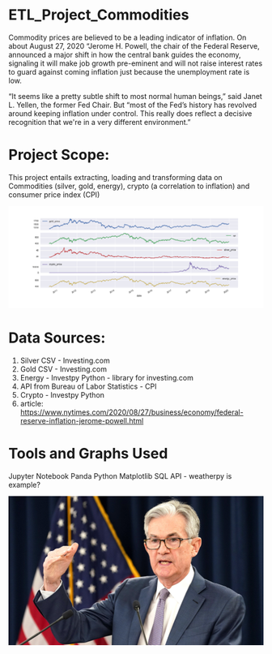 # ETL_Project_Commodities

Commodity prices are believed to be a leading indicator of inflation. On about August 27, 2020 “Jerome H. Powell, the chair of the Federal Reserve, announced a major shift in how the central bank guides the economy, signaling it will make job growth pre-eminent and will not raise interest rates to guard against coming inflation just because the unemployment rate is low.

“It seems like a pretty subtle shift to most normal human beings,” said Janet L. Yellen, the former Fed Chair. But “most of the Fed’s history has revolved around keeping inflation under control. This really does reflect a decisive recognition that we're in a very different environment.”

# Project Scope:
This project entails extracting, loading and transforming data on Commodities (silver, gold, energy), crypto (a correlation to inflation) and consumer price index (CPI)

![alt test](https://github.com/jeffhoffmanmba/ETL_Project_Commodities/blob/master/Graphs/commodity_cpi_comparisons.png)

# Data Sources:
1) Silver CSV - Investing.com 
2) Gold CSV - Investing.com
3) Energy - Investpy Python - library for investing.com
4) API from Bureau of Labor Statistics - CPI
5) Crypto - Investpy Python
4) article: https://www.nytimes.com/2020/08/27/business/economy/federal-reserve-inflation-jerome-powell.html

# Tools and Graphs Used
Jupyter Notebook Panda Python Matplotlib SQL API - weatherpy is example?

![alt test](https://github.com/jeffhoffmanmba/ETL_Project_Commodities/blob/master/Images/Jerome-Powell.jpg)
